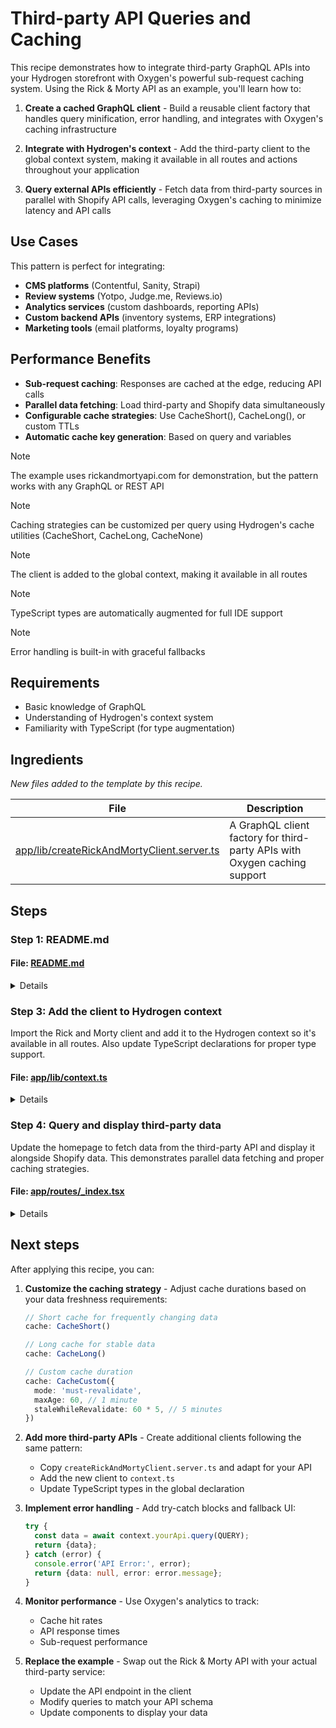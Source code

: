 # Third-party API Queries and Caching

This recipe demonstrates how to integrate third-party GraphQL APIs into your Hydrogen storefront 
with Oxygen's powerful sub-request caching system. Using the Rick & Morty API as an example, 
you'll learn how to:

1. **Create a cached GraphQL client** - Build a reusable client factory that handles query 
   minification, error handling, and integrates with Oxygen's caching infrastructure

2. **Integrate with Hydrogen's context** - Add the third-party client to the global context 
   system, making it available in all routes and actions throughout your application

3. **Query external APIs efficiently** - Fetch data from third-party sources in parallel 
   with Shopify API calls, leveraging Oxygen's caching to minimize latency and API calls

## Use Cases

This pattern is perfect for integrating:
- **CMS platforms** (Contentful, Sanity, Strapi)
- **Review systems** (Yotpo, Judge.me, Reviews.io)
- **Analytics services** (custom dashboards, reporting APIs)
- **Custom backend APIs** (inventory systems, ERP integrations)
- **Marketing tools** (email platforms, loyalty programs)

## Performance Benefits

- **Sub-request caching**: Responses are cached at the edge, reducing API calls
- **Parallel data fetching**: Load third-party and Shopify data simultaneously
- **Configurable cache strategies**: Use CacheShort(), CacheLong(), or custom TTLs
- **Automatic cache key generation**: Based on query and variables

> [!NOTE]
> The example uses rickandmortyapi.com for demonstration, but the pattern works with any GraphQL or REST API

> [!NOTE]
> Caching strategies can be customized per query using Hydrogen's cache utilities (CacheShort, CacheLong, CacheNone)

> [!NOTE]
> The client is added to the global context, making it available in all routes

> [!NOTE]
> TypeScript types are automatically augmented for full IDE support

> [!NOTE]
> Error handling is built-in with graceful fallbacks

## Requirements

- Basic knowledge of GraphQL
- Understanding of Hydrogen's context system
- Familiarity with TypeScript (for type augmentation)

## Ingredients

_New files added to the template by this recipe._

| File | Description |
| --- | --- |
| [app/lib/createRickAndMortyClient.server.ts](https://github.com/Shopify/hydrogen/blob/f569cb38cd67aa386cfbdcd5bd0d3af9d8d321bd/cookbook/recipes/third-party-api/ingredients/templates/skeleton/app/lib/createRickAndMortyClient.server.ts) | A GraphQL client factory for third-party APIs with Oxygen caching support |

## Steps

### Step 1: README.md



#### File: [README.md](https://github.com/Shopify/hydrogen/blob/f569cb38cd67aa386cfbdcd5bd0d3af9d8d321bd/templates/skeleton/README.md)

<details>

```diff
index c584e5370..4c8dceadf 100644
--- a/templates/skeleton/README.md
+++ b/templates/skeleton/README.md
@@ -1,6 +1,6 @@
-# Hydrogen template: Skeleton
+# Hydrogen template: Skeleton with Third-party API Integration
 
-Hydrogen is Shopify’s stack for headless commerce. Hydrogen is designed to dovetail with [Remix](https://remix.run/), Shopify’s full stack web framework. This template contains a **minimal setup** of components, queries and tooling to get started with Hydrogen.
+Hydrogen is Shopify's stack for headless commerce. Hydrogen is designed to dovetail with [Remix](https://remix.run/), Shopify's full stack web framework. This template contains a **minimal setup** of components, queries and tooling to get started with Hydrogen, plus an example of integrating third-party GraphQL APIs with Oxygen caching.
 
 [Check out Hydrogen docs](https://shopify.dev/custom-storefronts/hydrogen)
 [Get familiar with Remix](https://remix.run/docs/en/v1)
@@ -40,6 +40,46 @@ npm run build
 npm run dev
 ```
 
+## Third-party API Integration
+
+This example demonstrates how to query third-party GraphQL APIs with Oxygen's sub-request caching. The example uses the public [Rick & Morty API](https://rickandmortyapi.com/documentation/#graphql) to show how to:
+
+1. Create a cached GraphQL client for third-party APIs
+2. Integrate the client into Hydrogen's context  
+3. Query and display data from external APIs alongside Shopify data
+
+### Key files for third-party API integration
+
+| File | Description |
+| --- | --- |
+| [`app/lib/createRickAndMortyClient.server.ts`](app/lib/createRickAndMortyClient.server.ts) | GraphQL client factory with Oxygen caching support |
+| [`app/lib/context.ts`](app/lib/context.ts) | Modified to include the third-party client in Hydrogen context |
+| [`app/routes/_index.tsx`](app/routes/_index.tsx) | Homepage demonstrating parallel queries to both Shopify and third-party APIs |
+
+### How it works
+
+The Rick & Morty client is created in the context and made available to all routes:
+
+```ts
+// In app/lib/context.ts
+const rickAndMorty = createRickAndMortyClient({
+  cache,
+  waitUntil,
+  request,
+});
+```
+
+Then you can query the third-party API in any route:
+
+```ts
+// In any route loader
+const {characters} = await context.rickAndMorty.query(CHARACTERS_QUERY, {
+  cache: CacheShort(),
+});
+```
+
+This pattern can be adapted for any third-party API integration including CMS systems, review platforms, analytics services, or custom backend APIs.
+
 ## Setup for using Customer Account API (`/account` section)
 
 Follow step 1 and 2 of <https://shopify.dev/docs/custom-storefronts/building-with-the-customer-account-api/hydrogen#step-1-set-up-a-public-domain-for-local-development>
```

</details>

### Step 2: Create the third-party API client

Create a new GraphQL client factory that integrates with Oxygen's caching system.
This client handles query minification, error handling, and cache key generation.

#### File: [createRickAndMortyClient.server.ts](https://github.com/Shopify/hydrogen/blob/f569cb38cd67aa386cfbdcd5bd0d3af9d8d321bd/cookbook/recipes/third-party-api/ingredients/templates/skeleton/app/lib/createRickAndMortyClient.server.ts)

<details>

```ts
import {
  createWithCache,
  CacheLong,
  type CachingStrategy,
} from '@shopify/hydrogen';

export function createRickAndMortyClient({
  cache,
  waitUntil,
  request,
}: {
  cache: Cache;
  waitUntil: ExecutionContext['waitUntil'];
  request: Request;
}) {
  const withCache = createWithCache({cache, waitUntil, request});

  return {
    async query<T = any>(
      query: `#graphql:rickAndMorty${string}`,
      options: {
        variables?: object;
        cache?: CachingStrategy;
      },
    ) {
      query = minifyQuery(query);
      const body = JSON.stringify({query, variables: options.variables});

      const {data, response} = await withCache.fetch<{data: T; error: string}>(
        'https://rickandmortyapi.com/graphql',
        {
          method: 'POST',
          headers: {'Content-type': 'application/json'},
          body,
        },
        {
          cacheStrategy: options.cache ?? CacheLong(),
          shouldCacheResponse: (body) => !body?.error,
          cacheKey: ['r&m', body],
          displayName:
            'Rick & Morty - ' + query.match(/^(query|mutation)\s\w+/)?.[0],
        },
      );

      if (!response.ok || !data || data?.error) {
        throw new Error(
          data?.error ??
            `Error fetching from rick and morty api: ${response.statusText}`,
        );
      }

      return data.data;
    },
  };
}

function minifyQuery<T extends string>(string: T) {
  return string
    .replace(/\s*#.*$/gm, '') // Remove GQL comments
    .replace(/\s+/gm, ' ') // Minify spaces
    .trim() as T;
}
```

</details>

### Step 3: Add the client to Hydrogen context

Import the Rick and Morty client and add it to the Hydrogen context so it's available
in all routes. Also update TypeScript declarations for proper type support.

#### File: [app/lib/context.ts](https://github.com/Shopify/hydrogen/blob/f569cb38cd67aa386cfbdcd5bd0d3af9d8d321bd/templates/skeleton/app/lib/context.ts)

<details>

```diff
index 692d5ae17..0635384ad 100644
--- a/templates/skeleton/app/lib/context.ts
+++ b/templates/skeleton/app/lib/context.ts
@@ -1,25 +1,10 @@
 import {createHydrogenContext} from '@shopify/hydrogen';
 import {AppSession} from '~/lib/session';
 import {CART_QUERY_FRAGMENT} from '~/lib/fragments';
-
-// Define the additional context object
-const additionalContext = {
-  // Additional context for custom properties, CMS clients, 3P SDKs, etc.
-  // These will be available as both context.propertyName and context.get(propertyContext)
-  // Example of complex objects that could be added:
-  // cms: await createCMSClient(env),
-  // reviews: await createReviewsClient(env),
-} as const;
-
-// Automatically augment HydrogenAdditionalContext with the additional context type
-type AdditionalContextType = typeof additionalContext;
-
-declare global {
-  interface HydrogenAdditionalContext extends AdditionalContextType {}
-}
+import {createRickAndMortyClient} from '~/lib/createRickAndMortyClient.server';
 
 /**
- * Creates Hydrogen context for React Router 7.9.x
+ * Creates Hydrogen context for React Router 7.9.x with third-party API support
  * Returns HydrogenRouterContextProvider with hybrid access patterns
  * */
 export async function createHydrogenRouterContext(
@@ -40,6 +25,19 @@ export async function createHydrogenRouterContext(
     AppSession.init(request, [env.SESSION_SECRET]),
   ]);
 
+  // @description Create a Rick and Morty client for third-party GraphQL queries with Oxygen caching
+  const rickAndMorty = createRickAndMortyClient({
+    cache,
+    waitUntil,
+    request,
+  });
+
+  // @description Define the additional context object with the third-party client
+  const additionalContext = {
+    // Pass the Rick and Morty client to the action and loader context
+    rickAndMorty,
+  } as const;
+
   const hydrogenContext = createHydrogenContext(
     {
       env,
@@ -58,3 +56,12 @@ export async function createHydrogenRouterContext(
 
   return hydrogenContext;
 }
+
+// @description Augment HydrogenAdditionalContext with third-party client type
+type AdditionalContextType = {
+  rickAndMorty: ReturnType<typeof createRickAndMortyClient>;
+};
+
+declare global {
+  interface HydrogenAdditionalContext extends AdditionalContextType {}
+}
\ No newline at end of file
```

</details>

### Step 4: Query and display third-party data

Update the homepage to fetch data from the third-party API and display it alongside
Shopify data. This demonstrates parallel data fetching and proper caching strategies.

#### File: [app/routes/_index.tsx](https://github.com/Shopify/hydrogen/blob/f569cb38cd67aa386cfbdcd5bd0d3af9d8d321bd/templates/skeleton/app/routes/_index.tsx)

<details>

```diff
index 28102dbe6..618b99a08 100644
--- a/templates/skeleton/app/routes/_index.tsx
+++ b/templates/skeleton/app/routes/_index.tsx
@@ -1,11 +1,7 @@
-import {
-  Await,
-  useLoaderData,
-  Link,
-} from 'react-router';
+import {Await, useLoaderData, Link} from 'react-router';
 import type {Route} from './+types/_index';
 import {Suspense} from 'react';
-import {Image} from '@shopify/hydrogen';
+import {Image, CacheShort} from '@shopify/hydrogen';
 import type {
   FeaturedCollectionFragment,
   RecommendedProductsQuery,
@@ -31,13 +27,19 @@ export async function loader(args: Route.LoaderArgs) {
  * needed to render the page. If it's unavailable, the whole page should 400 or 500 error.
  */
 async function loadCriticalData({context}: Route.LoaderArgs) {
-  const [{collections}] = await Promise.all([
+  // @description Fetch Rick & Morty characters using the third-party GraphQL API with caching
+  const [{collections}, {characters}] = await Promise.all([
     context.storefront.query(FEATURED_COLLECTION_QUERY),
-    // Add other queries here, so that they are loaded in parallel
+    // @description Query third-party Rick & Morty API with Oxygen caching
+    context.rickAndMorty.query(CHARACTERS_QUERY, {
+      cache: CacheShort(),
+    }),
   ]);
 
   return {
     featuredCollection: collections.nodes[0],
+    // @description Return Rick & Morty characters data
+    characters,
   };
 }
 
@@ -64,12 +66,50 @@ export default function Homepage() {
   const data = useLoaderData<typeof loader>();
   return (
     <div className="home">
+      {/* @description Display Rick & Morty characters from third-party API */}
+      <ThirdPartyApiExample characters={data.characters} />
       <FeaturedCollection collection={data.featuredCollection} />
       <RecommendedProducts products={data.recommendedProducts} />
     </div>
   );
 }
 
+// @description Component to display Rick & Morty characters fetched from third-party API
+function ThirdPartyApiExample({characters}: {characters: any}) {
+  return (
+    <section className="third-party-api-example">
+      <h2>Rick & Morty Characters (Third-Party API Example)</h2>
+      <p>
+        This data is fetched from rickandmortyapi.com GraphQL API with Oxygen
+        caching:
+      </p>
+      <br />
+      <ul
+        style={{
+          listStyle: 'none',
+          display: 'flex',
+          flexDirection: 'column',
+          gap: '1rem',
+          flexWrap: 'wrap',
+        }}
+      >
+        {characters?.results?.map((character: any) => (
+          <li
+            key={character.id}
+            style={{
+              padding: '0.5rem',
+              border: '1px solid #ccc',
+              borderRadius: '4px',
+            }}
+          >
+            {character.name}
+          </li>
+        ))}
+      </ul>
+    </section>
+  );
+}
+
 function FeaturedCollection({
   collection,
 }: {
@@ -141,6 +181,18 @@ const FEATURED_COLLECTION_QUERY = `#graphql
   }
 ` as const;
 
+// @description GraphQL query for Rick & Morty characters from third-party API
+const CHARACTERS_QUERY = `#graphql:rickAndMorty
+  query Characters {
+    characters(page: 1) {
+      results {
+        name
+        id
+      }
+    }
+  }
+`;
+
 const RECOMMENDED_PRODUCTS_QUERY = `#graphql
   fragment RecommendedProduct on Product {
     id
```

</details>

## Next steps

After applying this recipe, you can:

1. **Customize the caching strategy** - Adjust cache durations based on your data freshness requirements:
   ```ts
   // Short cache for frequently changing data
   cache: CacheShort()
   
   // Long cache for stable data
   cache: CacheLong()
   
   // Custom cache duration
   cache: CacheCustom({
     mode: 'must-revalidate',
     maxAge: 60, // 1 minute
     staleWhileRevalidate: 60 * 5, // 5 minutes
   })
   ```

2. **Add more third-party APIs** - Create additional clients following the same pattern:
   - Copy `createRickAndMortyClient.server.ts` and adapt for your API
   - Add the new client to `context.ts`
   - Update TypeScript types in the global declaration

3. **Implement error handling** - Add try-catch blocks and fallback UI:
   ```ts
   try {
     const data = await context.yourApi.query(QUERY);
     return {data};
   } catch (error) {
     console.error('API Error:', error);
     return {data: null, error: error.message};
   }
   ```

4. **Monitor performance** - Use Oxygen's analytics to track:
   - Cache hit rates
   - API response times
   - Sub-request performance

5. **Replace the example** - Swap out the Rick & Morty API with your actual third-party service:
   - Update the API endpoint in the client
   - Modify queries to match your API schema
   - Update components to display your data